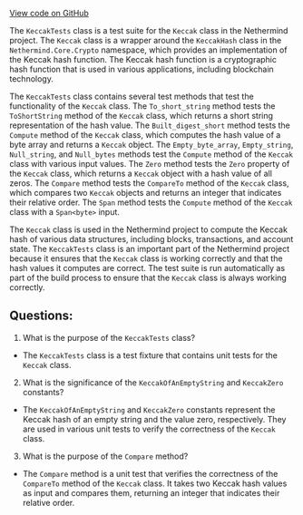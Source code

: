 [View code on GitHub](https://github.com/NethermindEth/nethermind/src/Nethermind/Nethermind.Core.Test/KeccakTests.cs)

The `KeccakTests` class is a test suite for the `Keccak` class in the Nethermind project. The `Keccak` class is a wrapper around the `KeccakHash` class in the `Nethermind.Core.Crypto` namespace, which provides an implementation of the Keccak hash function. The Keccak hash function is a cryptographic hash function that is used in various applications, including blockchain technology.

The `KeccakTests` class contains several test methods that test the functionality of the `Keccak` class. The `To_short_string` method tests the `ToShortString` method of the `Keccak` class, which returns a short string representation of the hash value. The `Built_digest_short` method tests the `Compute` method of the `Keccak` class, which computes the hash value of a byte array and returns a `Keccak` object. The `Empty_byte_array`, `Empty_string`, `Null_string`, and `Null_bytes` methods test the `Compute` method of the `Keccak` class with various input values. The `Zero` method tests the `Zero` property of the `Keccak` class, which returns a `Keccak` object with a hash value of all zeros. The `Compare` method tests the `CompareTo` method of the `Keccak` class, which compares two `Keccak` objects and returns an integer that indicates their relative order. The `Span` method tests the `Compute` method of the `Keccak` class with a `Span<byte>` input.

The `Keccak` class is used in the Nethermind project to compute the Keccak hash of various data structures, including blocks, transactions, and account state. The `KeccakTests` class is an important part of the Nethermind project because it ensures that the `Keccak` class is working correctly and that the hash values it computes are correct. The test suite is run automatically as part of the build process to ensure that the `Keccak` class is always working correctly.
## Questions: 
 1. What is the purpose of the `KeccakTests` class?
- The `KeccakTests` class is a test fixture that contains unit tests for the `Keccak` class.

2. What is the significance of the `KeccakOfAnEmptyString` and `KeccakZero` constants?
- The `KeccakOfAnEmptyString` and `KeccakZero` constants represent the Keccak hash of an empty string and the value zero, respectively. They are used in various unit tests to verify the correctness of the `Keccak` class.

3. What is the purpose of the `Compare` method?
- The `Compare` method is a unit test that verifies the correctness of the `CompareTo` method of the `Keccak` class. It takes two Keccak hash values as input and compares them, returning an integer that indicates their relative order.